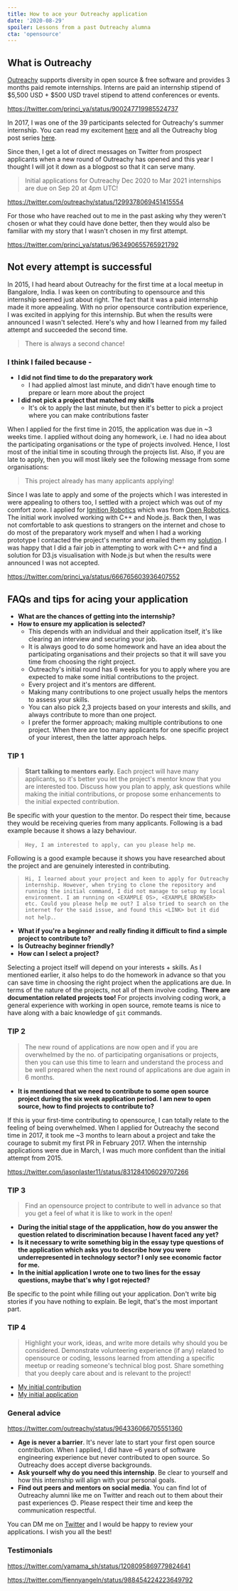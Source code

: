 ```yaml
---
title: How to ace your Outreachy application
date: '2020-08-29'
spoiler: Lessons from a past Outreachy alumna
cta: 'opensource'
---
```


## What is Outreachy

[Outreachy](https://www.outreachy.org/apply/) supports diversity in open source & free software and provides 3 months paid remote internships. Interns are paid an internship stipend of $5,500 USD + $500 USD travel stipend to attend conferences or events.

https://twitter.com/princi_ya/status/900247719985524737

In 2017, I was one of the 39 participants selected for Outreachy's summer internship. You can read my excitement [here](https://princiya777.wordpress.com/2017/05/05/outreachy-suspense-unfolds/) and all the Outreachy blog post series [here](https://princiya777.wordpress.com/category/outreachy/).

Since then, I get a lot of direct messages on Twitter from prospect applicants when a new round of Outreachy has opened and this year I thought I will jot it down as a blogpost so that it can serve many.

> Initial applications for Outreachy Dec 2020 to Mar 2021 internships are due on Sep 20 at 4pm UTC!

https://twitter.com/outreachy/status/1299378069451415554

For those who have reached out to me in the past asking why they weren't chosen or what they could have done better, then they would also be familiar with my story that I wasn't chosen in my first attempt.

https://twitter.com/princi_ya/status/963490655765921792

## Not every attempt is successful

In 2015, I had heard about Outreachy for the first time at a local meetup in Bangalore, India. I was keen on contributing to opensource and this internship seemed just about right. The fact that it was a paid internship made it more appealing. With no prior opensource contribution experience, I was excited in applying for this internship. But when the results were announced I wasn't selected. Here's why and how I learned from my failed attempt and succeeded the second time.

> There is always a second chance!

### I think I failed because -

- **I did not find time to do the preparatory work**
  - I had applied almost last minute, and didn't have enough time to prepare or learn more about the project
- **I did not pick a project that matched my skills**
  - It's ok to apply the last minute, but then it's better to pick a project where you can make contributions faster

When I applied for the first time in 2015, the application was due in ~3 weeks time. I applied without doing any homework, i.e. I had no idea about the participating organisations or the type of projects involved. Hence, I lost most of the initial time in scouting through the projects list. Also, if you are late to apply, then you will most likely see the following message from some organisations:

> This project already has many applicants applying!

Since I was late to apply and some of the projects which I was interested in were appealing to others too, I settled with a project which was out of my comfort zone. I applied for [Ignition Robotics](https://ignitionrobotics.org/home) which was from [Open Robotics](https://www.openrobotics.org/). The initial work involved working with C++ and Node.js. Back then, I was not comfortable to ask questions to strangers on the internet and chose to do most of the preparatory work myself and when I had a working prototype I contacted the project's mentor and emailed them my [solution](https://github.com/princiya/Ign3DViz). I was happy that I did a fair job in attempting to work with C++ and find a solution for D3.js visualisation with Node.js but when the results were announced I was not accepted.

https://twitter.com/princi_ya/status/666765603936407552

## FAQs and tips for acing your application

- **What are the chances of getting into the internship?**
- **How to ensure my application is selected?**
  - This depends with an individual and their application itself, it's like clearing an interview and securing your job.
  - It is always good to do some homework and have an idea about the participating organisations and their projects so that it will save you time from choosing the right project.
  - Outreachy's initial round has 6 weeks for you to apply where you are expected to make some initial contributions to the project.
  - Every project and it's mentors are different.
  - Making many contributions to one project usually helps the mentors to assess your skills.
  - You can also pick 2,3 projects based on your interests and skills, and always contribute to more than one project.
  - I prefer the former approach; making multiple contributions to one project. When there are too many applicants for one specific project of your interest, then the latter approach helps.

### TIP 1

> **Start talking to mentors early.** Each project will have many applicants, so it's better you let the project's mentor know that you are interested too. Discuss how you plan to apply, ask questions while making the initial contributions, or propose some enhancements to the initial expected contribution.

Be specific with your question to the mentor. Do respect their time, because they would be receiving queries from many applicants. Following is a bad example because it shows a lazy behaviour.

> `Hey, I am interested to apply, can you please help me`.

Following is a good example because it shows you have researched about the project and are genuinely interested in contributing.

> `Hi, I learned about your project and keen to apply for Outreachy internship. However, when trying to clone the repository and running the initial command, I did not manage to setup my local environment. I am running on <EXAMPLE OS>, <EXAMPLE BROWSER> etc. Could you please help me out? I also tried to search on the internet for the said issue, and found this <LINK> but it did not help.`.

- **What if you're a beginner and really finding it difficult to find a simple project to contribute to?**
- **Is Outreachy beginner friendly?**
- **How can I select a project?**

Selecting a project itself will depend on your interests + skills. As I mentioned earlier, it also helps to do the homework in advance so that you can save time in choosing the right project when the applications are due. In terms of the nature of the projects, not all of them involve coding. **There are documentation related projects too!** For projects involving coding work, a general experience with working in open source, remote teams is nice to have along with a baic knowledge of `git` commands.

### TIP 2

> The new round of applications are now open and if you are overwhelmed by the no. of participating organisations or projects, then you can use this time to learn and understand the process and be well prepared when the next round of applications are due again in 6 months.

- **It is mentioned that we need to contribute to some open source project during the six week application period. I am new to open source, how to find projects to contribute to?**

If this is your first-time contributing to opensource, I can totally relate to the feeling of being overwhelmed. When I applied for Outreachy the second time in 2017, it took me ~3 months to learn about a project and take the courage to submit my first PR in February 2017. When the internship applications were due in March, I was much more confident than the initial attempt from 2015.

https://twitter.com/jasonlaster11/status/831284106029707266

### TIP 3

> Find an opensource project to contribute to well in advance so that you get a feel of what it is like to work in the open!

- **During the initial stage of the appplication, how do you answer the question related to discrimination because I havent faced any yet?**
- **Is it necessary to write something big in the essay type questions of the application which asks you to describe how you were underrepresented in technology sector? I only see economic factor for me.**
- **In the initial application I wrote one to two lines for the essay questions, maybe that's why I got rejected?**

Be specific to the point while filling out your application. Don't write big stories if you have nothing to explain. Be legit, that's the most important part. 

### TIP 4

> Highlight your work, ideas, and write more details why should you be considered. Demonstrate volunteering experience (if any) related to opensource or coding, lessons learned from attending a specific meetup or reading someone's technical blog post. Share something that you deeply care about and is relevant to the project!

- [My initial contribution](https://github.com/princiya/log-network-requests)
- [My initial application](https://docs.google.com/document/d/15rb9HB8yYu52WIyjtLJ0HGrKyum2L36Ujh-pS_H39MA/edit?usp=sharing)

### General advice

https://twitter.com/outreachy/status/964336066705551360

- **Age is never a barrier**. It's never late to start your first open source contribution. When I applied, I did have ~6 years of software engineering experience but never contributed to open source. So Outreachy does accept diverse backgrounds.
- **Ask yourself why do you need this internship**. Be clear to yourself and how this internship will align with your personal goals.
- **Find out peers and mentors on social media**. You can find lot of Outreachy alumni like me on Twitter and reach out to them about their past experiences 😊. Please respect their time and keep the communication respectful.

You can DM me on [Twitter](https://twitter.com/princi_ya) and I would be happy to review your applications. I wish you all the best!

### Testimonials

https://twitter.com/yamama_sh/status/1208095869779824641

https://twitter.com/fiennyangeln/status/988454224223649792
